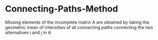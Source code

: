 # Connecting-Paths-Method

Missing  elements  of the  incomplete matrix A  are obtained by taking the geometric mean of intensities of all connecting paths  connecting the two alternatives i and j in A
